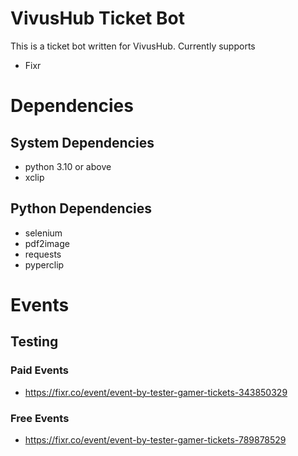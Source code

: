 # VivusHub Ticket Bot
This is a ticket bot written for VivusHub.
Currently supports
- Fixr

# Dependencies

## System Dependencies
- python 3.10 or above
- xclip
  
## Python Dependencies
- selenium
- pdf2image
- requests
- pyperclip

# Events 

## Testing

### Paid Events
- https://fixr.co/event/event-by-tester-gamer-tickets-343850329

### Free Events
- https://fixr.co/event/event-by-tester-gamer-tickets-789878529
